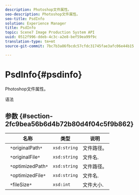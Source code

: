 ```yaml
---
description: Photoshop文件属性。
seo-description: Photoshop文件属性。
seo-title: PsdInfo
solution: Experience Manager
title: PsdInfo
topic: Scene7 Image Production System API
uuid: 0512f996-ddeb-4c3c-a2e8-bef59ea99f9c
translation-type: tm+mt
source-git-commit: 7bc7b3a86fbcdc57cfdc31745fae3afc06e44b15

---
```



# PsdInfo{#psdinfo}

Photoshop文件属性。

语法

## 参数 {#section-2fc9bea56b6d4b72b80d4f04c5f9b862}

| 名称 | 类型 | 说明 |
|---|---|---|
| ` *`originalPath`*` | `xsd:string` | 文件路径。 |
| ` *`originalFile`*` | `xsd:string` | 文件名. |
| ` *`optimizedPath`*` | `xsd:string` | 文件路径。 |
| ` *`optimizedFile`*` | `xsd:string` | 文件名. |
| ` *`fileSize`*` | `xsd:int` | 文件大小. |

